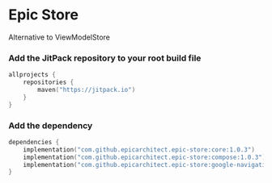 # Epic Store
Alternative to ViewModelStore

### Add the JitPack repository to your root build file

```Kotlin
allprojects {
    repositories {
        maven("https://jitpack.io")
    }
}
```

### Add the dependency

```Kotlin
dependencies {
    implementation("com.github.epicarchitect.epic-store:core:1.0.3")
    implementation("com.github.epicarchitect.epic-store:compose:1.0.3") // contains core api
    implementation("com.github.epicarchitect.epic-store:google-navigation-compose:1.0.3") // contains core, compose and google navigation api
}
```
